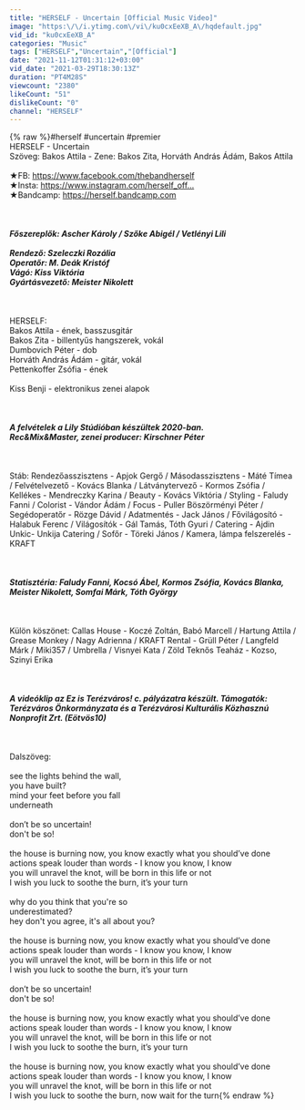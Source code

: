 ```yaml
---
title: "HERSELF - Uncertain [Official Music Video]"
image: "https:\/\/i.ytimg.com\/vi\/ku0cxEeXB_A\/hqdefault.jpg"
vid_id: "ku0cxEeXB_A"
categories: "Music"
tags: ["HERSELF","Uncertain","[Official"]
date: "2021-11-12T01:31:12+03:00"
vid_date: "2021-03-29T18:30:13Z"
duration: "PT4M28S"
viewcount: "2380"
likeCount: "51"
dislikeCount: "0"
channel: "HERSELF"
---
```

{% raw %}#herself​ #uncertain​ #premier​<br />HERSELF - Uncertain<br />Szöveg: Bakos Attila - Zene: Bakos Zita, Horváth András Ádám, Bakos Attila<br /><br />★FB: <a rel="nofollow" target="blank" href="https://www.facebook.com/thebandherself​">https://www.facebook.com/thebandherself​</a><br />★Insta: <a rel="nofollow" target="blank" href="https://www.instagram.com/herself_off...​">https://www.instagram.com/herself_off...​</a><br />★Bandcamp: <a rel="nofollow" target="blank" href="https://herself.bandcamp.com​">https://herself.bandcamp.com​</a><br /><br />_____<br /><br />Főszereplők: Ascher Károly / Szőke Abigél / Vetlényi Lili<br /><br />Rendező: Szeleczki Rozália <br />Operatőr: M. Deák Kristóf <br />Vágó: Kiss Viktória<br />Gyártásvezető: Meister Nikolett <br /><br />_____<br /><br />HERSELF:<br />Bakos Attila - ének, basszusgitár<br />Bakos Zita - billentyűs hangszerek, vokál<br />Dumbovich Péter - dob<br />Horváth András Ádám - gitár, vokál<br />Pettenkoffer Zsófia - ének<br /><br />Kiss Benji - elektronikus zenei alapok<br /><br />_____<br /><br />A felvételek a Lily Stúdióban készültek 2020-ban.<br />Rec&amp;Mix&amp;Master, zenei producer: Kirschner Péter<br /><br />_____<br /><br />Stáb: Rendezőasszisztens - Apjok Gergő / Másodasszisztens - Máté Tímea / Felvételvezető - Kovács Blanka / Látványtervező - Kormos Zsófia / Kellékes - Mendreczky Karina / Beauty - Kovács Viktória / Styling - Faludy Fanni / Colorist - Vándor Ádám / Focus - Puller Böszörményi Péter / Segédoperatőr - Rözge Dávid / Adatmentés - Jack János / Fővilágosító - Halabuk Ferenc / Világosítók - Gál Tamás, Tóth Gyuri / Catering - Ajdin Unkic- Unkija Catering / Sofőr - Töreki János / Kamera, lámpa felszerelés - KRAFT<br /><br />_____<br /><br />Statisztéria: Faludy Fanni, Kocsó Ábel, Kormos Zsófia, Kovács Blanka, Meister Nikolett, Somfai Márk, Tóth György<br /><br />_____<br /><br />Külön köszönet: Callas House - Koczé Zoltán, Babó Marcell / Hartung Attila / Grease Monkey / Nagy Adrienna / KRAFT Rental - Grüll Péter / Langfeld Márk / Miki357 / Umbrella / Visnyei Kata / Zöld Teknős Teaház - Kozso, Szinyi Erika<br /><br />_____<br /><br />A videóklip az Ez is Terézváros! c. pályázatra készült. Támogatók: Terézváros Önkormányzata és a Terézvárosi Kulturális Közhasznú Nonprofit Zrt. (Eötvös10)<br /><br />_____<br /><br />Dalszöveg:<br /><br />see the lights behind the wall,<br />you have built?<br />mind your feet before you fall<br />underneath<br /><br />don’t be so uncertain!<br />don't be so!<br /><br />the house is burning now, you know exactly what you should’ve done<br />actions speak louder than words - I know you know, I know<br />you will unravel the knot, will be born in this life or not<br />I wish you luck to soothe the burn, it’s your turn<br /><br />why do you think that you're so<br />underestimated?<br />hey don't you agree, it's all about you?<br /><br />the house is burning now, you know exactly what you should’ve done<br />actions speak louder than words - I know you know, I know<br />you will unravel the knot, will be born in this life or not<br />I wish you luck to soothe the burn, it’s your turn<br /><br />don’t be so uncertain!<br />don't be so!<br /><br />the house is burning now, you know exactly what you should’ve done<br />actions speak louder than words - I know you know, I know<br />you will unravel the knot, will be born in this life or not<br />I wish you luck to soothe the burn, it’s your turn<br /><br />the house is burning now, you know exactly what you should’ve done<br />actions speak louder than words - I know you know, I know<br />you will unravel the knot, will be born in this life or not<br />I wish you luck to soothe the burn, now wait for the turn{% endraw %}
